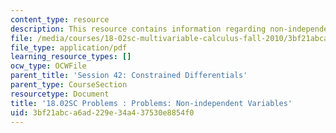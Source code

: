 ```yaml
---
content_type: resource
description: This resource contains information regarding non-independent variables.
file: /media/courses/18-02sc-multivariable-calculus-fall-2010/3bf21abca6ad229e34a437530e8854f0_MIT18_02SC_pb_42_quest.pdf
file_type: application/pdf
learning_resource_types: []
ocw_type: OCWFile
parent_title: 'Session 42: Constrained Differentials'
parent_type: CourseSection
resourcetype: Document
title: '18.02SC Problems : Problems: Non-independent Variables'
uid: 3bf21abc-a6ad-229e-34a4-37530e8854f0
---
```

